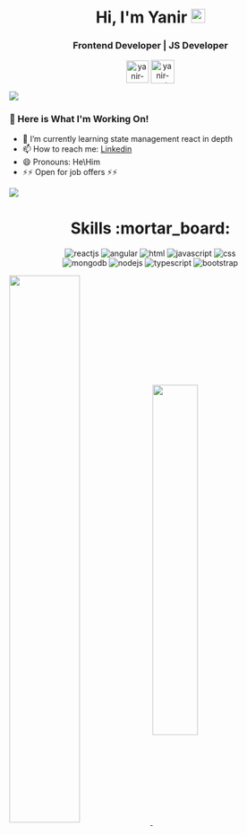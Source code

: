 
<h1 align="center">
     Hi, I'm Yanir <img src="https://raw.githubusercontent.com/verma-anushka/verma-anushka/master/gifs/wave.gif" width="25px">
</h1>
<h3 align="center">Frontend Developer | JS Developer</h3>
<p align="center">  
<a href=https://www.linkedin.com/in/yanirrot target="blank"><img align="center" src="https://user-images.githubusercontent.com/74010095/118392719-a1e2ee00-b643-11eb-8f57-aed31feded47.png" alt="yanir-rot" height="40" width="40" /></a>
<a href="mailto:rotyanir@gmail.com" target="blank"><img align="center" src="https://user-images.githubusercontent.com/74010095/118392791-07cf7580-b644-11eb-8d2a-f8b42b7c1656.png" alt="yanir-rot" height="42" width="42" /></a>
</p>    

<img src="https://img.icons8.com/nolan/64/google-code.png"/>

### :construction_worker: Here is What I'm Working On!  

- 🌱 I’m currently learning state management react in depth 
- 📫 How to reach me: [Linkedin](https://www.linkedin.com/in/yanir-rot-1454621b0/)
- 😄 Pronouns: He\Him
- ⚡⚡ Open for job offers ⚡⚡

<img src="https://img.icons8.com/nolan/64/programming-flag.png"/>
<h1 align="center">
     Skills :mortar_board:</h1>

<p align="center">  
<img src="https://img.icons8.com/nolan/64/react-native.png" alt="reactjs"/>
<img src="https://img.icons8.com/nolan/64/angularjs.png" alt="angular"/>
<img src="https://img.icons8.com/nolan/64/html-5.png"  alt="html"/>   
<img src="https://img.icons8.com/nolan/64/js.png" alt="javascript"/>
<img src="https://img.icons8.com/nolan/64/css-filetype.png" alt="css"/>
 <br>
<img src="https://img.icons8.com/color/48/000000/mongodb.png" alt="mongodb"/>
<img src="https://img.icons8.com/color/48/000000/nodejs.png" alt="nodejs"/>
<img src="https://img.icons8.com/color/48/000000/typescript.png" alt="typescript"/>
<img src="https://img.icons8.com/color/48/000000/bootstrap.png" alt="bootstrap"/>
     
     
</p>
<a href="https://github.com/anuraghazra/convoychat" >
  <img align="center" src="https://github-readme-stats.vercel.app/api?username=Yanir-R&show_icons=true&theme=material-palenight&layout=compact&line_height=20" width="50%"  />
</a>
<a href="https://github.com/anuraghazra/github-readme-stats">
  <img align="center" src="https://github-readme-stats.vercel.app/api/top-langs/?username=Yanir-R&theme=material-palenight&layout=compact" width="40%"  />
</a>

